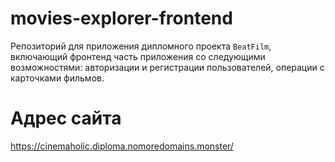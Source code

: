 # movies-explorer-frontend
Репозиторий для приложения дипломного проекта `BeatFilm`, включающий фронтенд часть приложения со следующими возможностями: авторизации и регистрации пользователей, операции с карточками фильмов.

# Адрес сайта
https://cinemaholic.diploma.nomoredomains.monster/